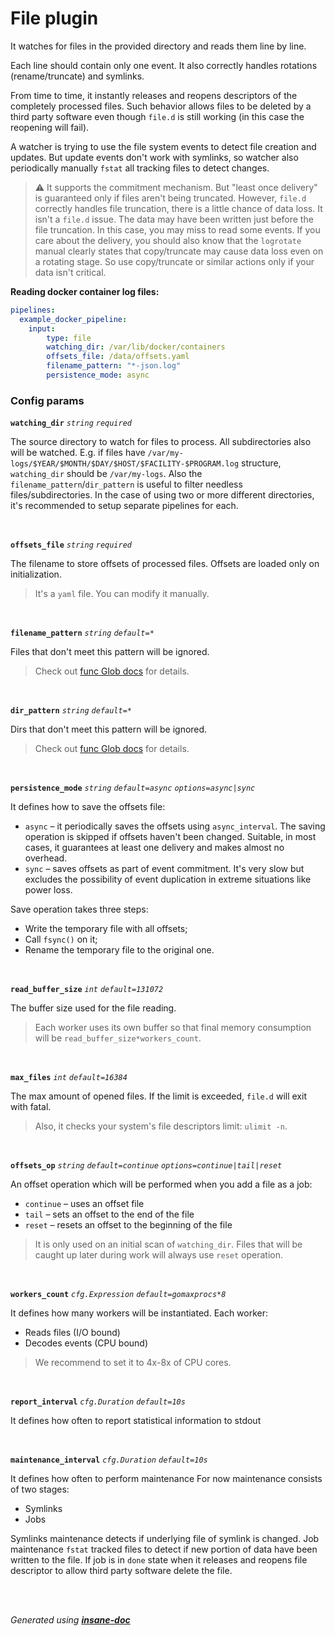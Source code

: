 # File plugin
It watches for files in the provided directory and reads them line by line.

Each line should contain only one event. It also correctly handles rotations (rename/truncate) and symlinks.

From time to time, it instantly releases and reopens descriptors of the completely processed files.
Such behavior allows files to be deleted by a third party software even though `file.d` is still working (in this case the reopening will fail).

A watcher is trying to use the file system events to detect file creation and updates.
But update events don't work with symlinks, so watcher also periodically manually `fstat` all tracking files to detect changes.

> ⚠ It supports the commitment mechanism. But "least once delivery" is guaranteed only if files aren't being truncated.
> However, `file.d` correctly handles file truncation, there is a little chance of data loss.
> It isn't a `file.d` issue. The data may have been written just before the file truncation. In this case, you may miss to read some events.
> If you care about the delivery, you should also know that the `logrotate` manual clearly states that copy/truncate may cause data loss even on a rotating stage.
> So use copy/truncate or similar actions only if your data isn't critical.


**Reading docker container log files:**
```yaml
pipelines:
  example_docker_pipeline:
    input:
        type: file
        watching_dir: /var/lib/docker/containers
        offsets_file: /data/offsets.yaml
        filename_pattern: "*-json.log"
        persistence_mode: async
```

### Config params
**`watching_dir`** *`string`* *`required`* 

The source directory to watch for files to process. All subdirectories also will be watched. E.g. if files have
`/var/my-logs/$YEAR/$MONTH/$DAY/$HOST/$FACILITY-$PROGRAM.log` structure, `watching_dir` should be `/var/my-logs`.
Also the `filename_pattern`/`dir_pattern` is useful to filter needless files/subdirectories. In the case of using two or more
different directories, it's recommended to setup separate pipelines for each.

<br>

**`offsets_file`** *`string`* *`required`* 

The filename to store offsets of processed files. Offsets are loaded only on initialization.
> It's a `yaml` file. You can modify it manually.

<br>

**`filename_pattern`** *`string`* *`default=*`* 

Files that don't meet this pattern will be ignored.
> Check out [func Glob docs](https://golang.org/pkg/path/filepath/#Glob) for details.

<br>

**`dir_pattern`** *`string`* *`default=*`* 

Dirs that don't meet this pattern will be ignored.
> Check out [func Glob docs](https://golang.org/pkg/path/filepath/#Glob) for details.

<br>

**`persistence_mode`** *`string`* *`default=async`* *`options=async|sync`* 

It defines how to save the offsets file:
*  `async` – it periodically saves the offsets using `async_interval`. The saving operation is skipped if offsets haven't been changed. Suitable, in most cases, it guarantees at least one delivery and makes almost no overhead.
*  `sync` – saves offsets as part of event commitment. It's very slow but excludes the possibility of event duplication in extreme situations like power loss.

Save operation takes three steps:
*  Write the temporary file with all offsets;
*  Call `fsync()` on it;
*  Rename the temporary file to the original one.

<br>

**`read_buffer_size`** *`int`* *`default=131072`* 

The buffer size used for the file reading.
> Each worker uses its own buffer so that final memory consumption will be `read_buffer_size*workers_count`.

<br>

**`max_files`** *`int`* *`default=16384`* 

The max amount of opened files. If the limit is exceeded, `file.d` will exit with fatal.
> Also, it checks your system's file descriptors limit: `ulimit -n`.

<br>

**`offsets_op`** *`string`* *`default=continue`* *`options=continue|tail|reset`* 

An offset operation which will be performed when you add a file as a job:
*  `continue` – uses an offset file
*  `tail` – sets an offset to the end of the file
*  `reset` – resets an offset to the beginning of the file
> It is only used on an initial scan of `watching_dir`. Files that will be caught up later during work will always use `reset` operation.

<br>

**`workers_count`** *`cfg.Expression`* *`default=gomaxprocs*8`* 

It defines how many workers will be instantiated.
Each worker:
* Reads files (I/O bound)
* Decodes events (CPU bound)
> We recommend to set it to 4x-8x of CPU cores.

<br>

**`report_interval`** *`cfg.Duration`* *`default=10s`* 

It defines how often to report statistical information to stdout

<br>

**`maintenance_interval`** *`cfg.Duration`* *`default=10s`* 

It defines how often to perform maintenance
For now maintenance consists of two stages:
* Symlinks
* Jobs

Symlinks maintenance detects if underlying file of symlink is changed.
Job maintenance `fstat` tracked files to detect if new portion of data have been written to the file. If job is in `done` state when it releases and reopens file descriptor to allow third party software delete the file.

<br>


<br>*Generated using [__insane-doc__](https://github.com/vitkovskii/insane-doc)*